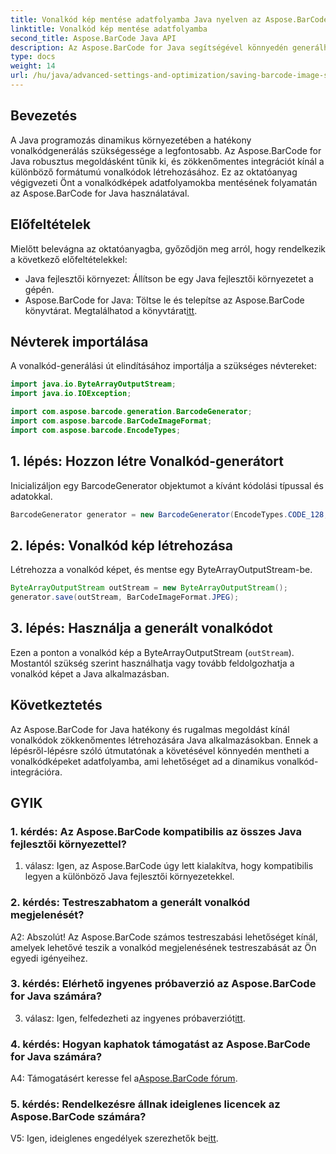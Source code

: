 ```yaml
---
title: Vonalkód kép mentése adatfolyamba Java nyelven az Aspose.BarCode segítségével
linktitle: Vonalkód kép mentése adatfolyamba
second_title: Aspose.BarCode Java API
description: Az Aspose.BarCode for Java segítségével könnyedén generálhat dinamikus vonalkódokat. Kövesse lépésenkénti útmutatónkat a vonalkódképek adatfolyamba mentéséhez.
type: docs
weight: 14
url: /hu/java/advanced-settings-and-optimization/saving-barcode-image-streams/
---
```

## Bevezetés

A Java programozás dinamikus környezetében a hatékony vonalkódgenerálás szükségessége a legfontosabb. Az Aspose.BarCode for Java robusztus megoldásként tűnik ki, és zökkenőmentes integrációt kínál a különböző formátumú vonalkódok létrehozásához. Ez az oktatóanyag végigvezeti Önt a vonalkódképek adatfolyamokba mentésének folyamatán az Aspose.BarCode for Java használatával.

## Előfeltételek

Mielőtt belevágna az oktatóanyagba, győződjön meg arról, hogy rendelkezik a következő előfeltételekkel:

- Java fejlesztői környezet: Állítson be egy Java fejlesztői környezetet a gépén.
- Aspose.BarCode for Java: Töltse le és telepítse az Aspose.BarCode könyvtárat. Megtalálhatod a könyvtárat[itt](https://releases.aspose.com/barcode/java/).

## Névterek importálása

A vonalkód-generálási út elindításához importálja a szükséges névtereket:

```java
import java.io.ByteArrayOutputStream;
import java.io.IOException;

import com.aspose.barcode.generation.BarcodeGenerator;
import com.aspose.barcode.BarCodeImageFormat;
import com.aspose.barcode.EncodeTypes;
```

## 1. lépés: Hozzon létre Vonalkód-generátort

Inicializáljon egy BarcodeGenerator objektumot a kívánt kódolási típussal és adatokkal.

```java
BarcodeGenerator generator = new BarcodeGenerator(EncodeTypes.CODE_128, "123456");
```

## 2. lépés: Vonalkód kép létrehozása

Létrehozza a vonalkód képet, és mentse egy ByteArrayOutputStream-be.

```java
ByteArrayOutputStream outStream = new ByteArrayOutputStream();
generator.save(outStream, BarCodeImageFormat.JPEG);
```

## 3. lépés: Használja a generált vonalkódot

Ezen a ponton a vonalkód kép a ByteArrayOutputStream (`outStream`). Mostantól szükség szerint használhatja vagy tovább feldolgozhatja a vonalkód képet a Java alkalmazásban.

## Következtetés

Az Aspose.BarCode for Java hatékony és rugalmas megoldást kínál vonalkódok zökkenőmentes létrehozására Java alkalmazásokban. Ennek a lépésről-lépésre szóló útmutatónak a követésével könnyedén mentheti a vonalkódképeket adatfolyamba, ami lehetőséget ad a dinamikus vonalkód-integrációra.

## GYIK

### 1. kérdés: Az Aspose.BarCode kompatibilis az összes Java fejlesztői környezettel?

1. válasz: Igen, az Aspose.BarCode úgy lett kialakítva, hogy kompatibilis legyen a különböző Java fejlesztői környezetekkel.

### 2. kérdés: Testreszabhatom a generált vonalkód megjelenését?

A2: Abszolút! Az Aspose.BarCode számos testreszabási lehetőséget kínál, amelyek lehetővé teszik a vonalkód megjelenésének testreszabását az Ön egyedi igényeihez.

### 3. kérdés: Elérhető ingyenes próbaverzió az Aspose.BarCode for Java számára?

 3. válasz: Igen, felfedezheti az ingyenes próbaverziót[itt](https://releases.aspose.com/).

### 4. kérdés: Hogyan kaphatok támogatást az Aspose.BarCode for Java számára?

 A4: Támogatásért keresse fel a[Aspose.BarCode fórum](https://forum.aspose.com/c/barcode/13).

### 5. kérdés: Rendelkezésre állnak ideiglenes licencek az Aspose.BarCode számára?

 V5: Igen, ideiglenes engedélyek szerezhetők be[itt](https://purchase.aspose.com/temporary-license/).
